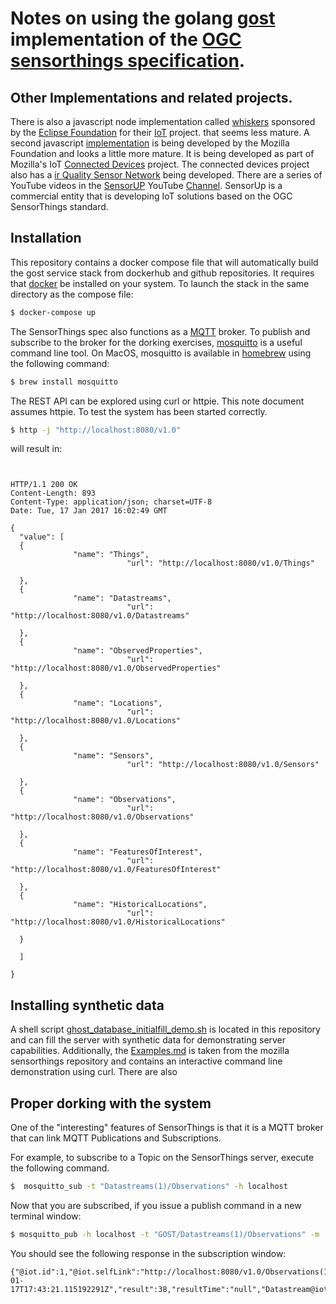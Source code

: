 # Notes on using the golang [gost](https://github.com/Geodan/gost) implementation of the [OGC sensorthings specification](http://docs.opengeospatial.org/is/15-078r6/15-078r6.html).

## Other Implementations and related projects.
There is also a javascript node implementation called [whiskers](https://github.com/eclipse/whiskers) sponsored by the [Eclipse Foundation](https://eclipse.org/) for their [IoT](https://iot.eclipse.org/) project. that seems less mature. A second javascript [implementation](https://github.com/mozilla-sensorweb/sensorthings) is being developed by the Mozilla Foundation and looks a little more mature. It is being developed as part of Mozilla's IoT [Connected Devices](https://wiki.mozilla.org/Connected_Devices) project. The connected devices project also has a [ir Quality Sensor Network](https://wiki.mozilla.org/Sensor_Web) being developed. There are a series of YouTube videos in the [SensorUP](http://www.sensorup.com) YouTube [Channel](https://www.youtube.com/channel/UCRiwubGrY1zYSt4GOu3Ohvg). SensorUp is a commercial entity that is developing IoT solutions based on the OGC SensorThings standard.


## Installation
This repository contains a docker compose file that will automatically build the gost service stack from dockerhub and github repositories. It requires that [docker](https://www.docker.com/) be installed on your system. To launch the stack in the same directory as the compose file:

```bash
$ docker-compose up
```

The SensorThings spec also functions as a [MQTT](https://en.wikipedia.org/wiki/MQTT) broker. To publish and subscribe to the broker for the dorking exercises, [mosquitto](https://mosquitto.org/) is a useful command line tool. On MacOS, mosquitto is available in [homebrew](http://brew.sh/) using the following command:

```bash
$ brew install mosquitto
```

The REST API can be explored using curl or httpie. This note document assumes httpie.
To test the system has been started correctly.

```bash
$ http -j "http://localhost:8080/v1.0"
```

will result in:

```ssh


HTTP/1.1 200 OK
Content-Length: 893
Content-Type: application/json; charset=UTF-8
Date: Tue, 17 Jan 2017 16:02:49 GMT

{
  "value": [
  {
              "name": "Things",
                          "url": "http://localhost:8080/v1.0/Things"

  },
  {
              "name": "Datastreams",
                          "url": "http://localhost:8080/v1.0/Datastreams"

  },
  {
              "name": "ObservedProperties",
                          "url": "http://localhost:8080/v1.0/ObservedProperties"

  },
  {
              "name": "Locations",
                          "url": "http://localhost:8080/v1.0/Locations"

  },
  {
              "name": "Sensors",
                          "url": "http://localhost:8080/v1.0/Sensors"

  },
  {
              "name": "Observations",
                          "url": "http://localhost:8080/v1.0/Observations"

  },
  {
              "name": "FeaturesOfInterest",
                          "url": "http://localhost:8080/v1.0/FeaturesOfInterest"

  },
  {
              "name": "HistoricalLocations",
                          "url": "http://localhost:8080/v1.0/HistoricalLocations"

  }

  ]

}
```


## Installing synthetic data
A shell script [ghost_database_initialfill_demo.sh](ghost_database_initialfill_demo.sh) is located in this repository and can fill the server with synthetic data for demonstrating server capabilities. Additionally, the [Examples.md](Examples.md) is taken from the mozilla sensorthings repository and contains an interactive command line demonstration using curl. There are also

## Proper dorking with the system

One of the "interesting" features of SensorThings is that it is a MQTT broker that can link MQTT Publications and Subscriptions.

For example, to subscribe to a Topic on the SensorThings server, execute the following command.

```bash
$  mosquitto_sub -t "Datastreams(1)/Observations" -h localhost
```

Now that you are subscribed, if you issue a publish command in a new terminal window:
```bash
$ mosquitto_pub -h localhost -t "GOST/Datastreams(1)/Observations" -m '{"result" : 38}'
```

You should see the following response in the subscription window:
```ssh
{"@iot.id":1,"@iot.selfLink":"http://localhost:8080/v1.0/Observations(1)","phenomenonTime":"2017-01-17T17:43:21.115192291Z","result":38,"resultTime":"null","Datastream@iot.navigationLink":"http://localhost:8080/v1.0/Observations(1)/Datastream","FeatureOfInterest@iot.navigationLink":"http://localhost:8080/v1.0/Observations(1)/FeatureOfInterest"}
```
